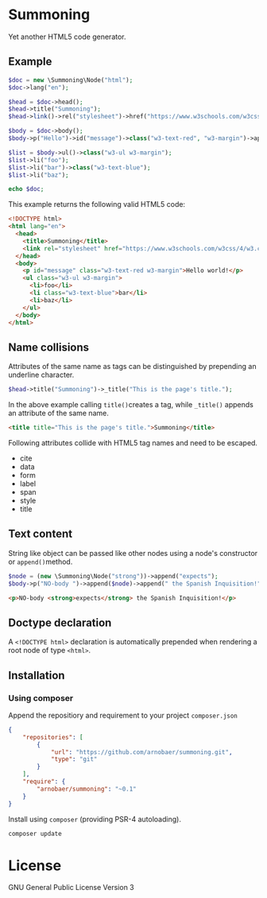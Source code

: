 Summoning
=========

Yet another HTML5 code generator.

## Example

```php
$doc = new \Summoning\Node("html");
$doc->lang("en");

$head = $doc->head();
$head->title("Summoning");
$head->link()->rel("stylesheet")->href("https://www.w3schools.com/w3css/4/w3.css");

$body = $doc->body();
$body->p("Hello")->id("message")->class("w3-text-red", "w3-margin")->append(" world!");

$list = $body->ul()->class("w3-ul w3-margin");
$list->li("foo");
$list->li("bar")->class("w3-text-blue");
$list->li("baz");

echo $doc;
```

This example returns the following valid HTML5 code:

```html
<!DOCTYPE html>
<html lang="en">
  <head>
    <title>Summoning</title>
    <link rel="stylesheet" href="https://www.w3schools.com/w3css/4/w3.css">
  </head>
  <body>
    <p id="message" class="w3-text-red w3-margin">Hello world!</p>
    <ul class="w3-ul w3-margin">
      <li>foo</li>
      <li class="w3-text-blue">bar</li>
      <li>baz</li>
    </ul>
  </body>
</html>
```

## Name collisions

Attributes of the same name as tags can be distinguished by prepending an underline character.

```php
$head->title("Summoning")->_title("This is the page's title.");
```

In the above example calling ```title()```creates a tag, while ```_title()``` appends an 
attribute of the same name.

```html
<title title="This is the page's title.">Summoning</title>
```

Following attributes collide with HTML5 tag names and need to be escaped.

 * cite
 * data
 * form
 * label
 * span
 * style
 * title

## Text content

String like object can be passed like other nodes using a node's constructor or ```append()```method.

```php
$node = (new \Summoning\Node("strong"))->append("expects");
$body->p("NO-body ")->append($node)->append(" the Spanish Inquisition!");
```

```html
<p>NO-body <strong>expects</strong> the Spanish Inquisition!</p>
```

## Doctype declaration

A ```<!DOCTYPE html>``` declaration is automatically prepended when rendering a root node of type ```<html>```.

## Installation

### Using composer

Append the repositiory and requirement to your project ```composer.json```

```json
{
    "repositories": [
        {
            "url": "https://github.com/arnobaer/summoning.git",
            "type": "git"
        }
    ],
    "require": {
        "arnobaer/summoning": "~0.1"
    }
}
```

Install using ```composer``` (providing PSR-4 autoloading).

```bash
composer update
```

License
=======

GNU General Public License Version 3
